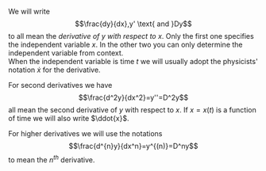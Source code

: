 We will write
$$\frac{dy}{dx},y' \text{ and }Dy$$
to all mean the *derivative of $y$ with respect to $x$*. Only the first one specifies the independent variable $x$. In the other two you can only determine the independent variable from context.  
When the independent variable is time $t$ we will usually adopt the physicists' notation $\dot{x}$ for the derivative.

For second derivatives we have
$$\frac{d^2y}{dx^2}=y''=D^2y$$
all mean the second derivative of $y$ with respect to $x$. If $x = x(t)$ is a function of time we will also write $\ddot{x}$.

For higher derivatives we will use the notations
$$\frac{d^{n}y}{dx^n}=y^{(n)}=D^ny$$
to mean the $n^{th}$ derivative.